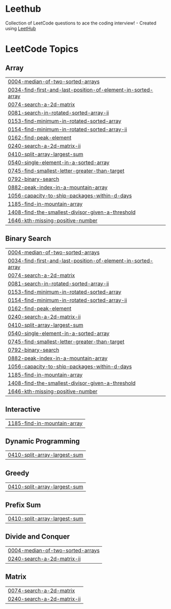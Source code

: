# Leethub
Collection of LeetCode questions to ace the coding interview! - Created using [LeetHub](https://github.com/QasimWani/LeetHub)

<!---LeetCode Topics Start-->
# LeetCode Topics
## Array
|  |
| ------- |
| [0004-median-of-two-sorted-arrays](https://github.com/Roshiq2/Leethub/tree/master/0004-median-of-two-sorted-arrays) |
| [0034-find-first-and-last-position-of-element-in-sorted-array](https://github.com/Roshiq2/Leethub/tree/master/0034-find-first-and-last-position-of-element-in-sorted-array) |
| [0074-search-a-2d-matrix](https://github.com/Roshiq2/Leethub/tree/master/0074-search-a-2d-matrix) |
| [0081-search-in-rotated-sorted-array-ii](https://github.com/Roshiq2/Leethub/tree/master/0081-search-in-rotated-sorted-array-ii) |
| [0153-find-minimum-in-rotated-sorted-array](https://github.com/Roshiq2/Leethub/tree/master/0153-find-minimum-in-rotated-sorted-array) |
| [0154-find-minimum-in-rotated-sorted-array-ii](https://github.com/Roshiq2/Leethub/tree/master/0154-find-minimum-in-rotated-sorted-array-ii) |
| [0162-find-peak-element](https://github.com/Roshiq2/Leethub/tree/master/0162-find-peak-element) |
| [0240-search-a-2d-matrix-ii](https://github.com/Roshiq2/Leethub/tree/master/0240-search-a-2d-matrix-ii) |
| [0410-split-array-largest-sum](https://github.com/Roshiq2/Leethub/tree/master/0410-split-array-largest-sum) |
| [0540-single-element-in-a-sorted-array](https://github.com/Roshiq2/Leethub/tree/master/0540-single-element-in-a-sorted-array) |
| [0745-find-smallest-letter-greater-than-target](https://github.com/Roshiq2/Leethub/tree/master/0745-find-smallest-letter-greater-than-target) |
| [0792-binary-search](https://github.com/Roshiq2/Leethub/tree/master/0792-binary-search) |
| [0882-peak-index-in-a-mountain-array](https://github.com/Roshiq2/Leethub/tree/master/0882-peak-index-in-a-mountain-array) |
| [1056-capacity-to-ship-packages-within-d-days](https://github.com/Roshiq2/Leethub/tree/master/1056-capacity-to-ship-packages-within-d-days) |
| [1185-find-in-mountain-array](https://github.com/Roshiq2/Leethub/tree/master/1185-find-in-mountain-array) |
| [1408-find-the-smallest-divisor-given-a-threshold](https://github.com/Roshiq2/Leethub/tree/master/1408-find-the-smallest-divisor-given-a-threshold) |
| [1646-kth-missing-positive-number](https://github.com/Roshiq2/Leethub/tree/master/1646-kth-missing-positive-number) |
## Binary Search
|  |
| ------- |
| [0004-median-of-two-sorted-arrays](https://github.com/Roshiq2/Leethub/tree/master/0004-median-of-two-sorted-arrays) |
| [0034-find-first-and-last-position-of-element-in-sorted-array](https://github.com/Roshiq2/Leethub/tree/master/0034-find-first-and-last-position-of-element-in-sorted-array) |
| [0074-search-a-2d-matrix](https://github.com/Roshiq2/Leethub/tree/master/0074-search-a-2d-matrix) |
| [0081-search-in-rotated-sorted-array-ii](https://github.com/Roshiq2/Leethub/tree/master/0081-search-in-rotated-sorted-array-ii) |
| [0153-find-minimum-in-rotated-sorted-array](https://github.com/Roshiq2/Leethub/tree/master/0153-find-minimum-in-rotated-sorted-array) |
| [0154-find-minimum-in-rotated-sorted-array-ii](https://github.com/Roshiq2/Leethub/tree/master/0154-find-minimum-in-rotated-sorted-array-ii) |
| [0162-find-peak-element](https://github.com/Roshiq2/Leethub/tree/master/0162-find-peak-element) |
| [0240-search-a-2d-matrix-ii](https://github.com/Roshiq2/Leethub/tree/master/0240-search-a-2d-matrix-ii) |
| [0410-split-array-largest-sum](https://github.com/Roshiq2/Leethub/tree/master/0410-split-array-largest-sum) |
| [0540-single-element-in-a-sorted-array](https://github.com/Roshiq2/Leethub/tree/master/0540-single-element-in-a-sorted-array) |
| [0745-find-smallest-letter-greater-than-target](https://github.com/Roshiq2/Leethub/tree/master/0745-find-smallest-letter-greater-than-target) |
| [0792-binary-search](https://github.com/Roshiq2/Leethub/tree/master/0792-binary-search) |
| [0882-peak-index-in-a-mountain-array](https://github.com/Roshiq2/Leethub/tree/master/0882-peak-index-in-a-mountain-array) |
| [1056-capacity-to-ship-packages-within-d-days](https://github.com/Roshiq2/Leethub/tree/master/1056-capacity-to-ship-packages-within-d-days) |
| [1185-find-in-mountain-array](https://github.com/Roshiq2/Leethub/tree/master/1185-find-in-mountain-array) |
| [1408-find-the-smallest-divisor-given-a-threshold](https://github.com/Roshiq2/Leethub/tree/master/1408-find-the-smallest-divisor-given-a-threshold) |
| [1646-kth-missing-positive-number](https://github.com/Roshiq2/Leethub/tree/master/1646-kth-missing-positive-number) |
## Interactive
|  |
| ------- |
| [1185-find-in-mountain-array](https://github.com/Roshiq2/Leethub/tree/master/1185-find-in-mountain-array) |
## Dynamic Programming
|  |
| ------- |
| [0410-split-array-largest-sum](https://github.com/Roshiq2/Leethub/tree/master/0410-split-array-largest-sum) |
## Greedy
|  |
| ------- |
| [0410-split-array-largest-sum](https://github.com/Roshiq2/Leethub/tree/master/0410-split-array-largest-sum) |
## Prefix Sum
|  |
| ------- |
| [0410-split-array-largest-sum](https://github.com/Roshiq2/Leethub/tree/master/0410-split-array-largest-sum) |
## Divide and Conquer
|  |
| ------- |
| [0004-median-of-two-sorted-arrays](https://github.com/Roshiq2/Leethub/tree/master/0004-median-of-two-sorted-arrays) |
| [0240-search-a-2d-matrix-ii](https://github.com/Roshiq2/Leethub/tree/master/0240-search-a-2d-matrix-ii) |
## Matrix
|  |
| ------- |
| [0074-search-a-2d-matrix](https://github.com/Roshiq2/Leethub/tree/master/0074-search-a-2d-matrix) |
| [0240-search-a-2d-matrix-ii](https://github.com/Roshiq2/Leethub/tree/master/0240-search-a-2d-matrix-ii) |
<!---LeetCode Topics End-->